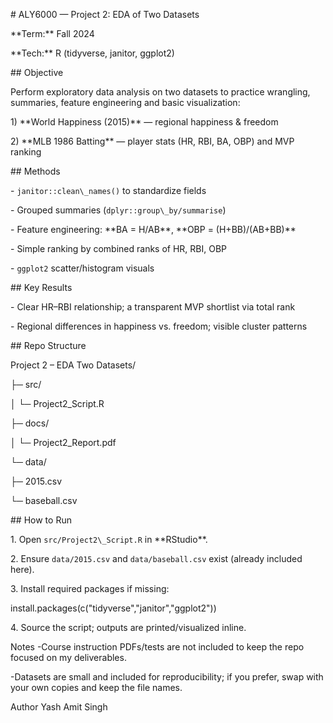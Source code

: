 \# ALY6000 — Project 2: EDA of Two Datasets

\*\*Term:\*\* Fall 2024  

\*\*Tech:\*\* R (tidyverse, janitor, ggplot2)



\## Objective

Perform exploratory data analysis on two datasets to practice wrangling, summaries, feature engineering and basic visualization:

1\) \*\*World Happiness (2015)\*\* — regional happiness \& freedom  

2\) \*\*MLB 1986 Batting\*\* — player stats (HR, RBI, BA, OBP) and MVP ranking



\## Methods

\- `janitor::clean\_names()` to standardize fields

\- Grouped summaries (`dplyr::group\_by/summarise`)

\- Feature engineering: \*\*BA = H/AB\*\*, \*\*OBP = (H+BB)/(AB+BB)\*\*

\- Simple ranking by combined ranks of HR, RBI, OBP

\- `ggplot2` scatter/histogram visuals



\## Key Results

\- Clear HR–RBI relationship; a transparent MVP shortlist via total rank

\- Regional differences in happiness vs. freedom; visible cluster patterns



\## Repo Structure

Project 2 – EDA Two Datasets/

├─ src/

│ └─ Project2\_Script.R

├─ docs/

│ └─ Project2\_Report.pdf

└─ data/

├─ 2015.csv

└─ baseball.csv



\## How to Run

1\. Open `src/Project2\_Script.R` in \*\*RStudio\*\*.  

2\. Ensure `data/2015.csv` and `data/baseball.csv` exist (already included here).  

3\. Install required packages if missing:

install.packages(c("tidyverse","janitor","ggplot2"))

4\. Source the script; outputs are printed/visualized inline.

Notes
-Course instruction PDFs/tests are not included to keep the repo focused on my deliverables.

-Datasets are small and included for reproducibility; if you prefer, swap with your own copies and keep the file names.


Author
Yash Amit Singh

